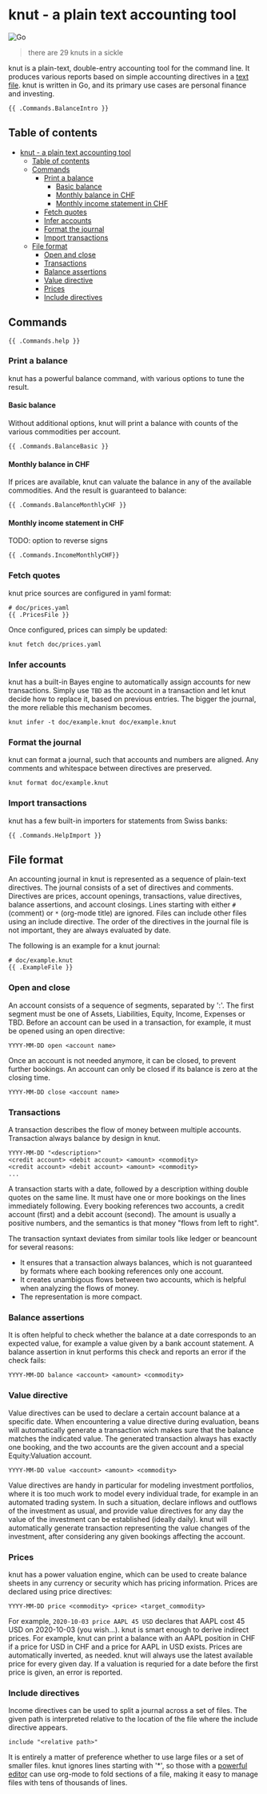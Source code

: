 # knut - a plain text accounting tool

![Go](https://github.com/sboehler/knut/workflows/Go/badge.svg)

> there are 29 knuts in a sickle

knut is a plain-text, double-entry accounting tool for the command line. It produces various reports based on simple accounting directives in a [text file](#file-format). knut is written in Go, and its primary use cases are personal finance and investing.

```text
{{ .Commands.BalanceIntro }}
```

## Table of contents

- [knut - a plain text accounting tool](#knut---a-plain-text-accounting-tool)
  - [Table of contents](#table-of-contents)
  - [Commands](#commands)
    - [Print a balance](#print-a-balance)
      - [Basic balance](#basic-balance)
      - [Monthly balance in CHF](#monthly-balance-in-chf)
      - [Monthly income statement in CHF](#monthly-income-statement-in-chf)
    - [Fetch quotes](#fetch-quotes)
    - [Infer accounts](#infer-accounts)
    - [Format the journal](#format-the-journal)
    - [Import transactions](#import-transactions)
  - [File format](#file-format)
    - [Open and close](#open-and-close)
    - [Transactions](#transactions)
    - [Balance assertions](#balance-assertions)
    - [Value directive](#value-directive)
    - [Prices](#prices)
    - [Include directives](#include-directives)

## Commands

```text
{{ .Commands.help }}
```

### Print a balance

knut has a powerful balance command, with various options to tune the result.

#### Basic balance

Without additional options, knut will print a balance with counts of the various
commodities per account.

```text
{{ .Commands.BalanceBasic }}
```

#### Monthly balance in CHF

If prices are available, knut can valuate the balance in any of the available commodities. And the result is guaranteed to balance:

```text
{{ .Commands.BalanceMonthlyCHF }}
```

#### Monthly income statement in CHF

TODO: option to reverse signs

```text
{{ .Commands.IncomeMonthlyCHF}}
```

### Fetch quotes

knut price sources are configured in yaml format:

```text
# doc/prices.yaml
{{ .PricesFile }}
```

Once configured, prices can simply be updated:

```text
knut fetch doc/prices.yaml
```

### Infer accounts

knut has a built-in Bayes engine to automatically assign accounts for new transactions. Simply use `TBD` as the account in a transaction and let knut decide how to replace it, based on previous entries. The bigger the journal, the more reliable this mechanism becomes.

```text
knut infer -t doc/example.knut doc/example.knut
```

### Format the journal

knut can format a journal, such that accounts and numbers are aligned. Any comments and whitespace between directives are preserved.

```text
knut format doc/example.knut
```

### Import transactions

knut has a few built-in importers for statements from Swiss banks:

```text
{{ .Commands.HelpImport }}
```

## File format

An accounting journal in knut is represented as a sequence of plain-text directives. The journal consists of a set of directives and comments. Directives are prices, account openings, transactions, value directives, balance assertions, and account closings. Lines starting with either `#` (comment) or `*` (org-mode title) are ignored. Files can include other files using an include directive. The order of the directives in the journal file is not important, they are always evaluated by date.

The following is an example for a knut journal:

```text
# doc/example.knut
{{ .ExampleFile }}
```

### Open and close

An account consists of a sequence of segments, separated by ':'. The first segment must be one of Assets, Liabilities, Equity, Income, Expenses or TBD. Before an account can be used in a transaction, for example, it must be opened using an open directive:

`YYYY-MM-DD open <account name>`

Once an account is not needed anymore, it can be closed, to prevent further bookings. An account can only be closed if its balance is zero at the closing time.

`YYYY-MM-DD close <account name>`

### Transactions

A transaction describes the flow of money between multiple accounts. Transaction always balance by design in knut.

```text
YYYY-MM-DD "<description>"
<credit account> <debit account> <amount> <commodity>
<credit account> <debit account> <amount> <commodity>
...
```

A transaction starts with a date, followed by a description withing double quotes on the same line. It must have one or more bookings on the lines immediately following. Every booking references two accounts, a credit account (first) and a debit account (second). The amount is usually a positive numbers, and the semantics is that money "flows from left to right".

The transaction syntaxt deviates from similar tools like ledger or beancount for several reasons:

- It ensures that a transaction always balances, which is not guaranteed by formats where each booking references only one account.
- It creates unambigous flows between two accounts, which is helpful when analyzing the flows of money.
- The representation is more compact.

### Balance assertions

It is often helpful to check whether the balance at a date corresponds to an expected value, for example a value given by a bank account statement. A balance assertion in knut performs this check and reports an error if the check fails:

`YYYY-MM-DD balance <account> <amount> <commodity>`

### Value directive

Value directives can be used to declare a certain account balance at a specific date. When encountering a value directive during evaluation, beans will automatically generate a transaction wich makes sure that the balance matches the indicated value. The generated transaction always has exactly one booking, and the two accounts are the given account and a special Equity:Valuation account.

`YYYY-MM-DD value <account> <amount> <commodity>`

Value directives are handy in particular for modeling investment portfolios, where it is too much work to model every individual trade, for example in an automated trading system. In such a situation, declare inflows and outflows of the investment as usual, and provide value directives for any day the value of the investment can be established (ideally daily). knut will automatically generate transaction representing the value changes of the investment, after considering any given bookings affecting the account.

### Prices

knut has a power valuation engine, which can be used to create balance sheets in any currency or security which has pricing information. Prices are declared using price directives:

`YYYY-MM-DD price <commodity> <price> <target_commodity>`

For example, `2020-10-03 price AAPL 45 USD` declares that AAPL cost 45 USD on 2020-10-03 (you wish...). knut is smart enough to derive indirect prices. For example, knut can print a balance with an AAPL position in CHF if a price for USD in CHF and a price for AAPL in USD exists. Prices are automatically inverted, as needed. knut will always use the latest available price for every given day. If a valuation is requried for a date before the first price is given, an error is reported.

### Include directives

Income directives can be used to split a journal across a set of files. The given path is interpreted relative to the location of the file where the include directive appears.

`include "<relative path>"`

It is entirely a matter of preference whether to use large files or a set of smaller files. knut ignores lines starting with '\*', so those with a [powerful editor](http://www.emacs.org) can use org-mode to fold sections of a file, making it easy to manage files with tens of thousands of lines.
